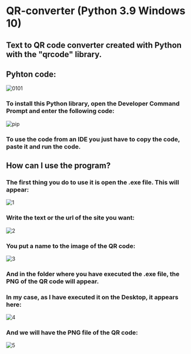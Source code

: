 # QR-converter             (Python 3.9        Windows 10)
## Text to QR code converter created with Python with the "qrcode" library.
## Pyhton code:
![0101](https://user-images.githubusercontent.com/79358509/215122413-d1508065-f946-4204-8c59-329c76f12785.png)
### To install this Python library, open the Developer Command Prompt and enter the following code:
![pip](https://user-images.githubusercontent.com/79358509/215164972-543001d4-578a-4cd5-8a37-b6218a97c2e8.png)
### To use the code from an IDE you just have to copy the code, paste it and run the code.
##
##
## How can I use the program?
### The first thing you do to use it is open the .exe file. This will appear:
![1](https://user-images.githubusercontent.com/79358509/215166582-8d363dbb-20f2-4b23-b1fa-2dd31c1449b7.png)

### Write the text or the url of the site you want:
![2](https://user-images.githubusercontent.com/79358509/215166612-30169508-5e19-4797-841d-7fd12177f9f6.png)

### You put a name to the image of the QR code:
![3](https://user-images.githubusercontent.com/79358509/215166637-5e4c9c82-f7f6-4752-a801-d966190c2e62.png)

### And in the folder where you have executed the .exe file, the PNG of the QR code will appear.
### In my case, as I have executed it on the Desktop, it appears here:
![4](https://user-images.githubusercontent.com/79358509/215124865-7b46245f-b063-4585-90b3-865dd3efecb7.png)
### And we will have the PNG file of the QR code:
![5](https://user-images.githubusercontent.com/79358509/215166714-a91253fe-93c4-483b-8c64-de23ecaf146d.png)

